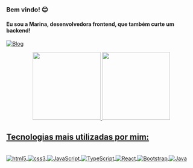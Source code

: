 
### Bem vindo! 😊

#### Eu sou a Marina, desenvolvedora frontend, que também curte um backend!

[![Blog](https://img.shields.io/badge/LinkedIn-0077B5?style=for-the-badge&logo=linkedin&logoColor=white)](https://www.linkedin.com/in/marina-dond%C3%A9-72a649217/)

<div align="center">
  <a href="https://github.com/MarinaDonde">
  <img height="180em" src="https://github-readme-stats.vercel.app/api?username=MarinaDonde&show_icons=true&theme=panda&include_all_commits=true&count_weight=0.5"/>
  <img height="180em" src="https://github-readme-stats.vercel.app/api/top-langs/?username=MarinaDonde&layout=compact&langs_count=7&theme=panda"/>
</div>

## Tecnologias mais utilizadas por mim:

<div style="display: inline_block"><br/>
    <img align="center" alt="html5" src="https://img.shields.io/badge/HTML5-E34F26?style=for-the-badge&logo=html5&logoColor=white"/>
    <img align="center" alt="css3" src="https://img.shields.io/badge/CSS3-1572B6?style=for-the-badge&logo=css3&logoColor=white"/>
    <img align="center" alt="JavaScript" src="https://img.shields.io/badge/JavaScript-F7DF1E?style=for-the-badge&logo=javascript&logoColor=black"/>
    <img align="center" alt="TypeScript" src="https://img.shields.io/badge/TypeScript-1572B6?style=for-the-badge&logo=typescript&logoColor=white"/>
    <img align="center" alt="React" src="https://img.shields.io/badge/React-20232A?style=for-the-badge&logo=react&logoColor=61DAFB"/>
    <img align="center" alt="Bootstrap" src="https://img.shields.io/badge/Bootstrap-563D7C?style=for-the-badge&logo=bootstrap&logoColor=white"/>
<!--     <img align="center" alt="c#" src="https://img.shields.io/badge/C%23-239120?style=for-the-badge&logo=c-sharp&logoColor=white"/> -->
    <img align="center" alt="Java" src="https://img.shields.io/badge/Java-ED8B00?style=for-the-badge&logo=java&logoColor=white"/>
<!--     <img align="center" alt="Python" src="https://img.shields.io/badge/Python-3776AB?style=for-the-badge&logo=python&logoColor=white"/> -->

</div>
